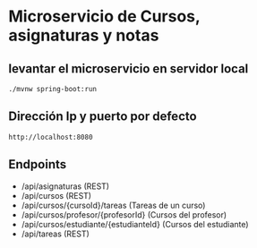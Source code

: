 # Microservicio de Cursos, asignaturas y notas

## levantar el microservicio en servidor local
`./mvnw spring-boot:run`

## Dirección Ip y puerto por defecto
`http://localhost:8080`

## Endpoints 
- /api/asignaturas (REST)
- /api/cursos (REST)
- /api/cursos/{cursoId}/tareas (Tareas de un curso)
- /api/cursos/profesor/{profesorId} (Cursos del profesor)
- /api/cursos/estudiante/{estudianteId} (Cursos del estudiante)
- /api/tareas (REST)